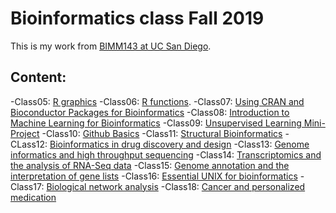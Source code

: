 # Bioinformatics class Fall 2019

This is my work from [BIMM143 at UC San Diego](https://bioboot.github.io/bimm143_F19/lectures/).

## Content:
-Class05: [R graphics](https://github.com/hongjijiang/bimm143/blob/master/BIMM143_Lecture5/class5_R.md)
-Class06: [R functions](https://github.com/hongjijiang/bimm143/blob/master/Bimm143_Lecture6/class6.md).
-Class07: [Using CRAN and Bioconductor Packages for Bioinformatics](https://github.com/hongjijiang/bimm143/blob/master/class_07.md)
-Class08: [Introduction to Machine Learning for Bioinformatics](https://github.com/hongjijiang/bimm143/blob/master/class8.md)
-Class09: [Unsupervised Learning Mini-Project](https://github.com/hongjijiang/bimm143/blob/master/Class_9.md)
-Class10: [Github Basics](http://tinyurl.com/rclass-github)
-Class11: [Structural Bioinformatics](https://github.com/hongjijiang/bimm143/blob/master/class11.md)
-CLass12: [Bioinformatics in drug discovery and design](https://bioboot.github.io/bimm143_F19/class-material/lecture12B-BIMM143.pdf)
-Class13: [Genome informatics and high throughput sequencing](https://bioboot.github.io/bimm143_F19/class-material/lecture13-BIMM143-lab.pdf)
-Class14: [Transcriptomics and the analysis of RNA-Seq data](https://github.com/hongjijiang/bimm143/blob/master/class_14.md)
-Class15: [Genome annotation and the interpretation of gene lists](https://github.com/hongjijiang/bimm143/blob/master/Untitled.md)
-Class16: [Essential UNIX for bioinformatics](https://bioboot.github.io/bimm143_F19/class-material/17_blast-01/)
-Class17: [Biological network analysis](https://bioboot.github.io/bimm143_F19/class-material/lecture17_BIMM143_lab1.pdf)
-Class18: [Cancer and personalized medication](https://github.com/hongjijiang/bimm143/blob/master/C18.md)
